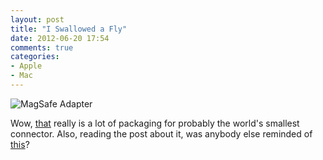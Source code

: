 ```yaml
---
layout: post
title: "I Swallowed a Fly"
date: 2012-06-20 17:54
comments: true
categories:
- Apple
- Mac
---
```


![MagSafe Adapter](http://www.onefoottsunami.com/wordpress/wp-content/uploads/20120620magsafeadapter/6-forthesakeofcompleteness.jpg)

Wow, [that][M] really is a lot of packaging for probably the world's smallest connector. Also, reading the post about it, was anybody else reminded of [this][F]?

[M]: http://www.onefoottsunami.com/2012/06/20/the-magsafe-to-magsafe-2-adapter/
[F]: https://en.wikipedia.org/wiki/There_Was_an_Old_Lady_Who_Swallowed_a_Fly
